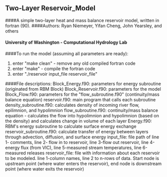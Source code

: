 ## Two-Layer Reservoir_Model
####A simple two-layer heat and mass balance reservoir model, written in fortran (90). 
####Authors: Ryan Niemeyer, Yifan Cheng, John Yearsley, and others
####  University of Washington - Computational Hydrology Lab
  
####To run the model (assuming all parameters are ready):
  1) enter "make clean" - remove any old compiled fortran code
  2) enter "make" - compile the fortran code
  3) enter "./reservoir input_file reservoir_file"
  
####File descriptions:
  Block_Energy.f90: parameters for energy subroutine (originated from RBM Block)
  Block_Reservoir.f90: parameters for the model
  Block_Flow.f90: parameters for the "flow_subroutine.f90" (continuity/mass balance equation)
  reservoir.f90: main program that calls each subroutine
  density_subroutine.f90: calculates density of incoming river flow, epilimnion, and hypolimnion
  flow_subroutine.f90: continuity/mass balance equation - calculates the flow into hypolimnion 
      and hypolimnion (based on the density) and calculates change in volume of each layer
  Energy.f90: RBM's energy subroutine to calculate surface energy exchange
  reservoir_subroutine.f90: calculate transfer of energy between layers through advection, 
      diffusion, and surface energy
  input_file: file path of line 1- comments, line 2- flow in to reservoir, line 3-flow out reservoir, 
      line 4-energy flux (from VIC), line 5-measured stream temperatures, line 6-measured releases
  reservoir_file: file with information about each reservoir to be modeled. line 1-column names,
      line 2 to n-rows of data. Start node is upstream point (where water enters the reservoir), 
      end node is downstream point (where water exits the reservoir)
